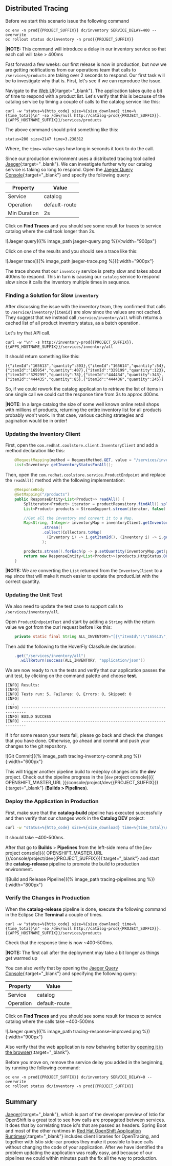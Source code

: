 ## Distributed Tracing

Before we start this scenario issue the following command

~~~shell
oc env -n prod{{PROJECT_SUFFIX}} dc/inventory SERVICE_DELAY=400 --overwrite 
oc rollout status dc/inventory -n prod{{PROJECT_SUFFIX}}
~~~

|**NOTE:** This command will introduce a delay in our inventory service so that each call will take > 400ms

Fast forward a few weeks: our first release is now in production, but now we are getting notifications from our operations team that calls
to `/services/products` are taking over 2 seconds to respond. Our first task will be to investigate why that is. First, let's see if we can reproduce the issue.

Navigate to the [Web UI](http://web-ui-prod.{{APPS_HOSTNAME_SUFFIX}}){:target="_blank"}. The application takes quite a bit of time to respond with a product list.
Let's verify that this is because of the catalog service by timing a couple of calls to the catalog service like this:

~~~shell
curl -w "status=%{http_code} size=%{size_download} time=%{time_total}\n" -so /dev/null http://catalog-prod{{PROJECT_SUFFIX}}.{{APPS_HOSTNAME_SUFFIX}}/services/products
~~~

The above command should print something like this:

~~~shell
status=200 size=2147 time=3.238312
~~~

Where, the `time=` value says how long in seconds it took to do the call.

Since our production environment uses a distributed tracing tool called [Jaeger](https://www.jaegertracing.io){:target="_blank"}. We can investigate further
why our catalog service is taking so long to respond. Open the [Jaeger Query Console](http://jaeger-query-istio-system.{{APPS_HOSTNAME_SUFFIX}}){:target="_blank"}
and specify the following query:

|Property|Value|
|--------|--------|
|Service |catalog |
|Operation|default-route|
|Min Duration|2s|

Click on **Find Traces** and you should see some result for traces to service catalog where the call took longer than 2s.

![Jaeger query]({% image_path jaeger-query.png %}){:width="900px"}

Click on one of the results and you should see a trace like this:

![Jaeger trace]({% image_path jaeger-trace.png %}){:width="900px"}

The trace shows that our `inventory` service is pretty slow and takes about 400ms to respond. This in turn is causing our `catalog` service to respond slow
since it calls the inventory multiple times in sequence.

### Finding a Solution for Slow `inventory`

After discussing the issue with the inventory team, they confirmed that calls to `/service/inventory/{itemid}` are slow since the values are not cached.
They suggest that we instead call `/service/inventory/all` which returns a cached list of all product inventory status, as a batch operation.

Let's try that API call.

~~~shell
curl -w "\n" -s http://inventory-prod{{PROJECT_SUFFIX}}.{{APPS_HOSTNAME_SUFFIX}}/services/inventory/all
~~~

It should return something like this:

~~~
[{"itemId":"165613","quantity":303},{"itemId":"165614","quantity":54},{"itemId":"165954","quantity":407},{"itemId":"329199","quantity":123},{"itemId":"329299","quantity":78},{"itemId":"444434","quantity":343},{"itemId":"444435","quantity":85},{"itemId":"444436","quantity":245}]
~~~

So, if we could rework the catalog application to retrieve the list of items in one single call we could cut the response time from 3s to approx 400ms.

|**NOTE**: In a large catalog the size of some well known online retail shops with millions of products, returning the entire inventory list for all products probably won't work. In that case, various caching strategies and pagination would be in order!

### Updating the Inventory Client

First, open the `com.redhat.coolstore.client.InventoryClient` and add a method declaration like this:

~~~java
    @RequestMapping(method = RequestMethod.GET, value = "/services/inventory/all", consumes = {MediaType.APPLICATION_JSON_VALUE})
    List<Inventory> getInventoryStatusForAll();
~~~

Then, open the `com.redhat.coolstore.service.ProductEndpoint` and replace the `readAll()` method with the following implementation:

~~~java
    @ResponseBody
    @GetMapping("/products")
    public ResponseEntity<List<Product>> readAll() {
        Spliterator<Product> iterator = productRepository.findAll().spliterator();
        List<Product> products = StreamSupport.stream(iterator, false).collect(Collectors.toList());

        //Get all the inventory and convert it to a Map.
        Map<String, Integer> inventoryMap = inventoryClient.getInventoryStatusForAll()
                .stream()
                .collect(Collectors.toMap(
                  (Inventory i) -> i.getItemId(), (Inventory i) -> i.getQuantity())
                );

        products.stream().forEach(p -> p.setQuantity(inventoryMap.get(p.getItemId())));
        return new ResponseEntity<List<Product>>(products,HttpStatus.OK);
    }
~~~

|**NOTE:** We are converting the `List` returned from the `InventoryClient` to a `Map` since that will make it much easier to update the productList with the correct quantity.

### Updating the Unit Test

We also need to update the test case to support calls to `/services/inventory/all`.

Open `ProductEndpointTest` and start by adding a `String` with the return value we got from the curl request before like this:

~~~java
    private static final String ALL_INVENTORY="[{\"itemId\":\"165613\",\"quantity\":303},{\"itemId\":\"165614\",\"quantity\":54},{\"itemId\":\"165954\",\"quantity\":407},{\"itemId\":\"329199\",\"quantity\":123},{\"itemId\":\"329299\",\"quantity\":78},{\"itemId\":\"444434\",\"quantity\":343},{\"itemId\":\"444435\",\"quantity\":85},{\"itemId\":\"444436\",\"quantity\":245}]";
~~~

Then add the following to the HoverFly ClassRule declaration:

~~~java
    .get("/services/inventory/all")
      .willReturn(success(ALL_INVENTORY, "application/json"))
~~~

We are now ready to run the tests and verify that our application passes the unit test, by clicking on the command palette and choose **test**.

~~~shell
[INFO] Results:
[INFO] 
[INFO] Tests run: 5, Failures: 0, Errors: 0, Skipped: 0
[INFO] 
 ...
[INFO] ------------------------------------------------------------------------
[INFO] BUILD SUCCESS
[INFO] ------------------------------------------------------------------------
~~~

If it for some reason your tests fail, please go back and check the changes that you have done. Otherwise, go ahead and commit and push your changes to the
git repository.

![Git Commit]({% image_path tracing-inventory-commit.png %}){:width="600px"}

This will trigger another pipeline build to redeploy changes into the **dev** project. Check out the pipeline progress in the [`dev` project console]({{ OPENSHIFT_MASTER_URL }}/console/project/dev{{PROJECT_SUFFIX}}){:target="_blank"} (**Builds > Pipelines**).

### Deploy the Application in Production

First, make sure that the **catalog-build** pipeline has executed successfully and
then verify that our changes work in the **Catalog DEV** project:

~~~sh
curl -w "status=%{http_code} size=%{size_download} time=%{time_total}\n" -so /dev/null http://catalog-dev{{PROJECT_SUFFIX}}.{{APPS_HOSTNAME_SUFFIX}}/services/products
~~~

It should take ~400-500ms.

After that go to **Builds** > **Pipelines** from the left-side menu of the
[`dev` project console]({{ OPENSHIFT_MASTER_URL }}/console/project/dev{{PROJECT_SUFFIX}}){:target="_blank"} and start the **catalog-release** pipeline
to promote the build to production environment.

![Build and Release Pipeline]({% image_path tracing-pipelines.png %}){:width="800px"}

### Verify the Changes in Production

When the **catalog-release** pipeline is done, execute the following command in the Eclipse Che **Terminal** a couple of times.

~~~shell
curl -w "status=%{http_code} size=%{size_download} time=%{time_total}\n" -so /dev/null http://catalog-prod{{PROJECT_SUFFIX}}.{{APPS_HOSTNAME_SUFFIX}}/services/products
~~~

Check that the response time is now ~400-500ms.

|**NOTE:** The first call after the deployment may take a bit longer as things get warmed up

You can also verify that by opening the 
[Jaeger Query Console](http://jaeger-query-istio-system.{{APPS_HOSTNAME_SUFFIX}}){:target="_blank"} and specifying the following query:

|Property|Value|
|--------|--------|
|Service |catalog |
|Operation|default-route|

Click on **Find Traces** and you should see some result for traces to service catalog where the calls take ~400-500ms

![Jaeger query]({% image_path tracing-response-improved.png %}){:width="900px"}

Also verify that the web application is now behaving better by [opening it in the browser](http://web-ui-prod.{{APPS_HOSTNAME_SUFFIX}}){:target="_blank"}.

Before you move on, remove the service delay you added in the beginning, by running the following command:

~~~shell
oc env -n prod{{PROJECT_SUFFIX}} dc/inventory SERVICE_DELAY=0 --overwrite
oc rollout status dc/inventory -n prod{{PROJECT_SUFFIX}}
~~~

## Summary

[Jaeger](https://www.jaegertracing.io){:target="_blank"}, which is part of the developer preview of Istio for OpenShift is a great tool to see how calls are propagated between services. It does that by correlating trace id's that are passed as headers. Spring Boot and most of the other runtimes in [Red Hat OpenShift Application Runtimes](https://www.redhat.com/en/technologies/cloud-computing/openshift/application-runtimes){:target="_blank"} includes client libraries for OpenTracing, and together with Istio side-car proxies they make it possible to trace calls without changing the code of your application. After we have identified the problem updating the application was really easy, and because of our pipelines we could within minutes push the fix all the way to production.





